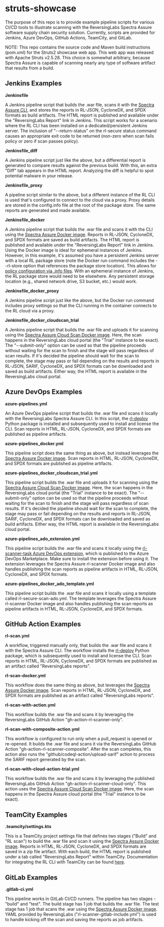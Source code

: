 # struts-showcase
The purpose of this repo is to provide example pipeline scripts for various CI/CD tools to illustrate scanning with the ReversingLabs Spectra Assure software supply chain security solution. Currently, scripts are provided for Jenkins, Azure DevOps, GitHub Actions, TeamCity, and GitLab.

NOTE: This repo contains the source code and Maven build instructions (pom.xml) for the Struts2 showcase web app. This web app was released with Apache Struts v2.5.28. This choice is somewhat arbitrary, because Spectra Assure is capable of scanning nearly any type of software artifact that results from a build.

## Jenkins Examples

**Jenkinsfile**

A Jenkins pipeline script that builds the .war file, scans it with the [Spectra Assure CLI](https://docs.secure.software/cli/), and stores the reports in RL-JSON, CycloneDX, and SPDX formats as build artifacts. The HTML report is published and available under the "ReversingLabs Report" link in Jenkins. This script works for a scenario where the RL CLI has been installed on a dedicated/persistent Jenkins server. The inclusion of "--return-status" on the rl-secure status command causes an appropriate exit code to be returned (non-zero when scan fails policy or zero if scan passes policy).

**Jenkinsfile_diff**

A Jenkins pipeline script just like the above, but a differential report is generated to compare results against the previous build. With this, an extra "Diff" tab appears in the HTML report. Analyzing the diff is helpful to spot potential malware in your release.

**Jenkinsfile_proxy**

A pipeline script similar to the above, but a different instance of the RL CLI is used that's configured to connect to the cloud via a proxy. Proxy details are stored in the config.info file at the root of the package store. The same reports are generated and made available. 

**Jenkinsfile_docker**

A Jenkins pipeline script that builds the .war file and scans it with the CLI using the [Spectra Assure Docker image](https://hub.docker.com/r/reversinglabs/rl-scanner). Reports in RL-JSON, CycloneDX, and SPDX formats are saved as build artifacts. The HTML report is published and available under the "ReversingLabs Report" link in Jenkins. Using the Docker image is ideal for ephemeral instances of Jenkins. However, in this example, it's assumed you have a persistent Jenkins server with a local RL package store (note the Docker run command includes the --rl-store option that references the package store location). This allows for [policy configuration via .info files](https://docs.secure.software/cli/configuration/policy-configuration#policy-configuration-files). With an ephemeral instance of Jenkins, the RL package store would need to be elsewhere. Any persistent storage location (e.g., shared network drive, S3 bucket, etc.) would work.

**Jenkinsfile_docker_proxy**

A Jenkins pipeline script just like the above, but the Docker run command includes proxy settings so that the CLI running in the container connects to the RL cloud via a proxy.

**Jenkinsfile_docker_cloudscan_trial**

A Jenkins pipeline script that builds the .war file and uploads it for scanning using the [Spectra Assure Cloud Scan Docker image](https://hub.docker.com/r/reversinglabs/rl-scanner-cloud). Here, the scan happens in the ReversingLabs cloud portal (the "Trial" instance to be exact). The "--submit-only" option can be used so that the pipeline proceeds without waiting for the scan to finish and the stage will pass regardless of scan results. If it's decided the pipeline should wait for the scan to complete, the stage may pass or fail depending on the results and reports in RL-JSON, SARIF, CycloneDX, and SPDX formats can be downloaded and saved as build artifacts. Either way, the HTML report is available in the ReversingLabs cloud portal.

## Azure DevOps Examples

**azure-pipelines.yml**

An Azure DevOps pipeline script that builds the .war file and scans it locally with the ReversingLabs Spectra Assure CLI. In this script, the [rl-deploy](https://pypi.org/project/rl-deploy/) Python package is installed and subsequently used to install and license the CLI. Scan reports in HTML, RL-JSON, CycloneDX, and SPDX formats are published as pipeline artifacts.

**azure-pipelines_docker.yml**

This pipeline script does the same thing as above, but instead leverages the [Spectra Assure Docker image](https://hub.docker.com/r/reversinglabs/rl-scanner). Scan reports in HTML, RL-JSON, CycloneDX, and SPDX formats are published as pipeline artifacts.

**azure-pipelines_docker_cloudscan_trial.yml**

This pipeline script builds the .war file and uploads it for scanning using the [Spectra Assure Cloud Scan Docker image](https://hub.docker.com/r/reversinglabs/rl-scanner-cloud). Here, the scan happens in the ReversingLabs cloud portal (the "Trial" instance to be exact). The "--submit-only" option can be used so that the pipeline proceeds without waiting for the scan to finish and the stage will pass regardless of scan results. If it's decided the pipeline should wait for the scan to complete, the stage may pass or fail depending on the results and reports in RL-JSON, SARIF, CycloneDX, and SPDX formats can be downloaded and saved as build artifacts. Either way, the HTML report is available in the ReversingLabs cloud portal.

**azure-pipelines_ado_extension.yml**

This pipeline script builds the .war file and scans it locally using the [rl-scanner-task Azure DevOps extension](https://marketplace.visualstudio.com/items?itemName=ReversingLabs.rl-scanner-task), which is published to the Azure DevOps Marketplace. Make sure to install the extension before using it. The extension leverages the Spectra Assure rl-scanner Docker image and also handles publishing the scan reports as pipeline artifacts in HTML, RL-JSON, CycloneDX, and SPDX formats.


**azure-pipelines_docker_ado_template.yml**

This pipeline script builds the .war file and scans it locally using a template called rl-secure-scan-ado.yml. The template leverages the Spectra Assure rl-scanner Docker image and also handles publishing the scan reports as pipeline artifacts in HTML, RL-JSON, CycloneDX, and SPDX formats.

## GitHub Action Examples

**rl-scan.yml**

A workflow, triggered manually only, that builds the .war file and scans it with the Spectra Assure CLI. The workflow installs the [rl-deploy](https://pypi.org/project/rl-deploy/) Python package, which is subsequently used to install and license the CLI. Scan reports in HTML, RL-JSON, CycloneDX, and SPDX formats are published as an artifact called "ReversingLabs reports".

**rl-scan-docker.yml**

This workflow does the same thing as above, but leverages the [Spectra Assure Docker image](https://hub.docker.com/r/reversinglabs/rl-scanner). Scan reports in HTML, RL-JSON, CycloneDX, and SPDX formats are published as an artifact called "ReversingLabs reports".

**rl-scan-with-action.yml**

This workflow builds the .war file and scans it by leveraging the ReversingLabs GitHub Action "gh-action-rl-scanner-only". 

**rl-scan-with-composite-action.yml**

This workflow is configured to run only when a pull_request is opened or re-opened. It builds the .war file and scans it via the ReversingLabs GitHub Action "gh-action-rl-scanner-composite". After the scan completes, this action also runs the "github/codeql-action/upload-sarif" action to process the SARIF report generated by the scan.

**rl-scan-with-cloud-action-trial.yml**

This workflow builds the .war file and scans it by leveraging the published ReversingLabs GitHub Action "gh-action-rl-scanner-cloud-only". This action uses the [Spectra Assure Cloud Scan Docker image](https://hub.docker.com/r/reversinglabs/rl-scanner-cloud). Here, the scan happens in the Spectra Assure cloud portal (the "Trial" instance to be exact). 

## TeamCity Examples

**.teamcity/settings.kts**

This is a TeamCity project settings file that defines two stages ("Build" and "RL scan") to build the .war file and scan it using the [Spectra Assure Docker image](https://hub.docker.com/r/reversinglabs/rl-scanner). Reports in HTML, RL-JSON, CycloneDX, and SPDX formats are saved in a zip file artifact. With each build, the HTML report is published under a tab called "ReversingLabs Report" within TeamCity. Documentation for integrating the RL CLI with TeamCity can be found [here](https://docs.secure.software/cli/integrations/teamcity).

## GitLab Examples

**.gitlab-ci.yml**

This pipeline works in GitLab CI/CD runners. The pipeline has two stages - "build" and "test". The build stage has 1 job that builds the .war file. The test stage has 1 job that scans the .war using the [Spectra Assure Docker image](https://hub.docker.com/r/reversinglabs/rl-scanner). YAML provided by ReversingLabs ("rl-scanner-gitlab-include.yml") is used to handle kicking off the scan and saving the reports as job artifacts.
